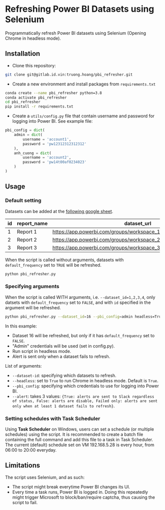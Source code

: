 # Refreshing Power BI Datasets using Selenium

Programmatically refresh Power BI datasets using Selenium (Opening Chrome in headless mode).


## Installation

- Clone this repository:

```bash
git clone git@gitlab.id.vin:truong.hoang/pbi_refresher.git
```

- Create a new environment and install packages from `requirements.txt`

```bash
conda create --name pbi_refresher python=3.8
conda activate pbi_refresher
cd pbi_refresher
pip install -r requirements.txt
```

- Create a `utils/config.py` file that contain username and password for logging into Power BI. See example file:

```python
pbi_config = dict(
    admin = dict(
        username = 'account1',
        password = 'pw12312312312312'
    ),
    anh_cuong = dict(
        username = 'account2',
        password = 'pw14t00af0234023'
    )
)

```


## Usage

### Default setting

Datasets can be added at the [following google sheet](https://docs.google.com/spreadsheets/d/1A2YQOSySyg0Ajhd2tVfqNIs1uqqO4wg8zwzvxXIUjnw/edit#gid=0).

| id  | report_name | dataset_url                                                           | default_frequency | active_status |
| --- | ----------- | --------------------------------------------------------------------- | ----------------- | :-----------: |
| 1   | Report 1    | https://app.powerbi.com/groups/workspace_1/datasets/dataset_1/details | TRUE              |       A       |
| 2   | Report 2    | https://app.powerbi.com/groups/workspace_2/datasets/dataset_2/details | TRUE              |       A       |
| 3   | Report 3    | https://app.powerbi.com/groups/workspace_3/datasets/dataset_3/details | TRUE              |       I       |

When the script is called without arguments, datasets with `default_frequency` set to `TRUE` will be refreshed.

```bash
python pbi_refresher.py
```

### Specifying arguments

When the script is called WITH arguments, i.e. `--dataset_id=1,2,3,4`, only datsets with `default_frequency` set to `FALSE`, and with `id` specified in the argument will be refreshed.

```bash
python pbi_refresher.py --dataset_id=16 --pbi_config=admin headless=True alert=failed_only
```

In this example:
- Dataset 16 will be refreshed, but only if it has `default_frequency` set to `FALSE`.
- "Admin" credentials will be used (set in config.py).
- Run script in headless mode.
- Alert is sent only when a dataset fails to refresh.

List of arguments:

- `--dataset-id`: specifying which datasets to refresh.
- `--headless`: set to `True` to run Chrome in headless mode. Default is `True`.
- `--pbi_config`: specifying which credentials to use for logging into Power BI.
- `--alert`: takes 3 values: `{True: alerts are sent to Slack regardless of status, False: alerts are disable, Failed only: alerts are sent only when at least 1 dataset fails to refresh}`.

### Setting schedules with Task Scheduler

Using **Task Scheduler** on Windows, users can set a schedule (or multiple schedules) using the script.
It is recommended to create a batch file containing the full command and add this file to a task in Task Scheduler.
The current (default) schedule set on VM 192.168.5.28 is every hour, from 06:00 to 20:00 everyday.

## Limitations

The script uses Selenium, and as such:
- The script might break everytime Power BI changes its UI.
- Every time a task runs, Power BI is logged in. Doing this repeatedly might trigger Microsoft to block/ban/require captcha, thus causing the script to fail.